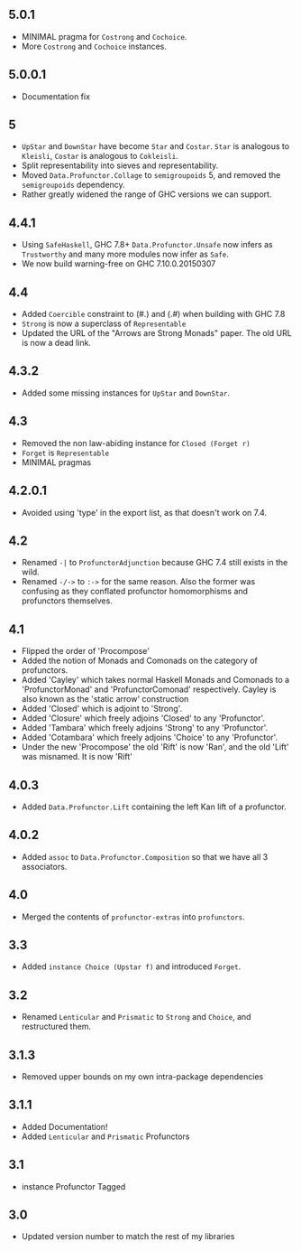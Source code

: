 5.0.1
-----
* MINIMAL pragma for `Costrong` and `Cochoice`.
* More `Costrong` and `Cochoice` instances.

5.0.0.1
-------
* Documentation fix

5
-
* `UpStar` and `DownStar` have become `Star` and `Costar`. `Star` is analogous to `Kleisli`, `Costar` is analogous to `Cokleisli`.
* Split representability into sieves and representability.
* Moved `Data.Profunctor.Collage` to `semigroupoids` 5, and removed the `semigroupoids` dependency. 
* Rather greatly widened the range of GHC versions we can support.

4.4.1
-------
* Using `SafeHaskell`, GHC 7.8+ `Data.Profunctor.Unsafe` now infers as `Trustworthy` and
  many more modules now infer as `Safe`.
* We now build warning-free on GHC 7.10.0.20150307

4.4
-----
* Added `Coercible` constraint to (#.) and (.#) when building with GHC 7.8
* `Strong` is now a superclass of `Representable`
* Updated the URL of the "Arrows are Strong Monads" paper. The old URL is now a dead link.

4.3.2
-----
* Added some missing instances for `UpStar` and `DownStar`.

4.3
---
* Removed the non law-abiding instance for `Closed (Forget r)`
* `Forget` is `Representable`
* MINIMAL pragmas

4.2.0.1
-------
* Avoided using 'type' in the export list, as that doesn't work on 7.4.

4.2
---
* Renamed `-|` to `ProfunctorAdjunction` because GHC 7.4 still exists in the wild.
* Renamed `-/->` to `:->` for the same reason. Also the former was confusing as they conflated profunctor homomorphisms and profunctors themselves.

4.1
---
* Flipped the order of 'Procompose'
* Added the notion of Monads and Comonads on the category of profunctors.
* Added 'Cayley' which takes normal Haskell Monads and Comonads to a 'ProfunctorMonad' and 'ProfunctorComonad' respectively. Cayley is also known as the 'static arrow' construction
* Added 'Closed' which is adjoint to 'Strong'.
* Added 'Closure' which freely adjoins 'Closed' to any 'Profunctor'.
* Added 'Tambara' which freely adjoins 'Strong' to any 'Profunctor'.
* Added 'Cotambara' which freely adjoins 'Choice' to any 'Profunctor'.
* Under the new 'Procompose' the old 'Rift' is now 'Ran', and the old 'Lift' was misnamed. It is now 'Rift'

4.0.3
-----
* Added `Data.Profunctor.Lift` containing the left Kan lift of a profunctor.

4.0.2
-----
* Added `assoc` to `Data.Profunctor.Composition` so that we have all 3 associators.

4.0
---
* Merged the contents of `profunctor-extras` into `profunctors`.

3.3
---
* Added `instance Choice (Upstar f)` and introduced `Forget`.

3.2
---
* Renamed `Lenticular` and `Prismatic` to `Strong` and `Choice`, and restructured them.

3.1.3
-----
* Removed upper bounds on my own intra-package dependencies

3.1.1
-----
* Added Documentation!
* Added `Lenticular` and `Prismatic` Profunctors

3.1
---
* instance Profunctor Tagged

3.0
---
* Updated version number to match the rest of my libraries
